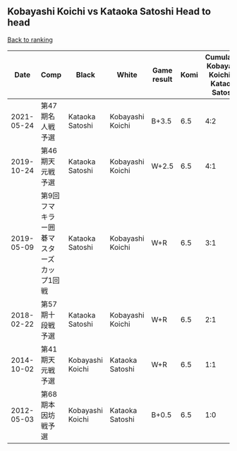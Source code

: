## Kobayashi Koichi vs Kataoka Satoshi Head to head

[Back to ranking](../../index.md)




| **Date** | **Comp** | **Black** | **White** | **Game result** | **Komi** | **Cumulative Kobayashi Koichi vs Kataoka Satoshi** | **Kobayashi Koichi streak** | **Kataoka Satoshi streak** | 
| --- | --- | --- | --- | --- | --- | --- | --- | --- |
| 2021-05-24 | 第47期名人戦予選 | Kataoka Satoshi | Kobayashi Koichi | B+3.5 | 6.5 | 4:2 | 0 | 1 | 
| 2019-10-24 | 第46期天元戦予選 | Kataoka Satoshi | Kobayashi Koichi | W+2.5 | 6.5 | 4:1 | 3 | 0 | 
| 2019-05-09 | 第9回フマキラー囲碁マスターズカップ1回戦 | Kataoka Satoshi | Kobayashi Koichi | W+R | 6.5 | 3:1 | 2 | 0 | 
| 2018-02-22 | 第57期十段戦予選 | Kataoka Satoshi | Kobayashi Koichi | W+R | 6.5 | 2:1 | 1 | 0 | 
| 2014-10-02 | 第41期天元戦予選 | Kobayashi Koichi | Kataoka Satoshi | W+R | 6.5 | 1:1 | 0 | 1 | 
| 2012-05-03 | 第68期本因坊戦予選 | Kobayashi Koichi | Kataoka Satoshi | B+0.5 | 6.5 | 1:0 | 1 | 0 |




